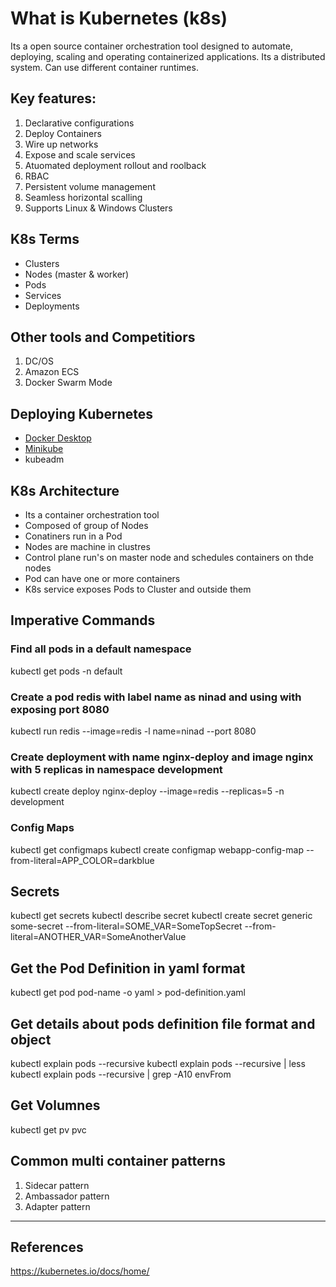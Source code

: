 # What is Kubernetes (k8s)
Its a open source container orchestration tool designed to automate, deploying, scaling and operating containerized applications. Its a distributed system. Can use different container runtimes. 

## Key features:
1. Declarative configurations
2. Deploy Containers
3. Wire up networks
4. Expose and scale services
5. Atuomated deployment rollout and roolback 
6. RBAC
7. Persistent volume management
8. Seamless horizontal scalling
9. Supports Linux & Windows Clusters


## K8s Terms
- Clusters
- Nodes (master & worker)
- Pods
- Services
- Deployments

## Other tools and Competitiors
1. DC/OS
2. Amazon ECS
3. Docker Swarm Mode

## Deploying Kubernetes
- [Docker Desktop](https://docs.docker.com/docker-for-windows/install/)
- [Minikube](https://minikube.sigs.k8s.io/docs/start/)
- kubeadm

## K8s Architecture 
- Its a container orchestration tool 
- Composed of group of Nodes
- Conatiners run in a Pod
- Nodes are machine in clustres 
- Control plane run's on master node and schedules containers on thde nodes
- Pod can have one or more containers
- K8s service exposes Pods to Cluster and outside them 


## Imperative Commands


### Find all pods in a default namespace 
kubectl get pods -n default

### Create a pod redis with label name as ninad and using with exposing port 8080
kubectl run redis --image=redis -l name=ninad --port 8080

### Create deployment with name nginx-deploy and image nginx with 5 replicas in namespace development
kubectl create deploy nginx-deploy --image=redis --replicas=5  -n development

### Config Maps
kubectl get configmaps
kubectl create configmap webapp-config-map --from-literal=APP_COLOR=darkblue

## Secrets 
kubectl get secrets
kubectl describe secret <secret-name>
kubectl create secret generic some-secret --from-literal=SOME_VAR=SomeTopSecret --from-literal=ANOTHER_VAR=SomeAnotherValue

## Get the Pod Definition in yaml format 
kubectl get pod pod-name -o yaml > pod-definition.yaml

## Get details about pods definition file format and object
kubectl  explain pods --recursive 
kubectl  explain pods --recursive | less
kubectl  explain pods --recursive | grep -A10 envFrom

## Get Volumnes 
kubectl get pv pvc 

## Common multi container patterns
1. Sidecar pattern
2. Ambassador pattern
3. Adapter pattern

---
## References
https://kubernetes.io/docs/home/
